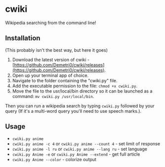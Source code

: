 # cwiki
Wikipedia searching from the command line!

## Installation
(This probably isn't the best way, but here it goes)

1. Download the latest version of cwiki - [https://github.com/Demetri0/cwiki/releases](https://github.com/Demetri0/cwiki/releases).
2. Open up your terminal app of choice.
3. Navigate to the folder containing the "cwiki.py" file.
4. Add the executable permission to the file: `chmod +x cwiki.py`.
5. Move the file to the usr/local/bin directory so it can be launched as a command: `mv cwiki.py /usr/local/bin`.

Then you can run a wikipedia search by typing `cwiki.py` followed by your query (If it's a multi-word query you'll need to use speech marks.). 

## Usage
- `cwiki.py anime`
- `cwiki.py anime -c 4` or `cwiki.py anime --count 4` - set limit of response
- `cwiki.py anime -l ru` or `cwiki.py anime --lang ru` - set language
- `cwiki.py Anime -e` or `cwiki.py Anime --extend` - get full article
- `cwiki.py Anime --color` - colorize output
